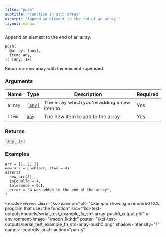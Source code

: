 ```yaml
---
title: "push"
subtitle: "Function in std::array"
excerpt: "Append an element to the end of an array."
layout: manual
---
```


Append an element to the end of an array.

```kcl
push(
  @array: [any],
  item: any,
): [any; 1+]
```

Returns a new array with the element appended.

### Arguments

| Name | Type | Description | Required |
|----------|------|-------------|----------|
| `array` | [`[any]`](/docs/kcl-std/types/std-types-any) | The array which you're adding a new item to. | Yes |
| `item` | [`any`](/docs/kcl-std/types/std-types-any) | The new item to add to the array | Yes |

### Returns

[`[any; 1+]`](/docs/kcl-std/types/std-types-any)


### Examples

```kcl
arr = [1, 2, 3]
new_arr = push(arr, item = 4)
assert(
  new_arr[3],
  isEqualTo = 4,
  tolerance = 0.1,
  error = "4 was added to the end of the array",
)

```


<model-viewer
  class="kcl-example"
  alt="Example showing a rendered KCL program that uses the  function"
  src="/kcl-test-outputs/models/serial_test_example_fn_std-array-push0_output.gltf"
  ar
  environment-image="/moon_1k.hdr"
  poster="/kcl-test-outputs/serial_test_example_fn_std-array-push0.png"
  shadow-intensity="1"
  camera-controls
  touch-action="pan-y"
>
</model-viewer>


